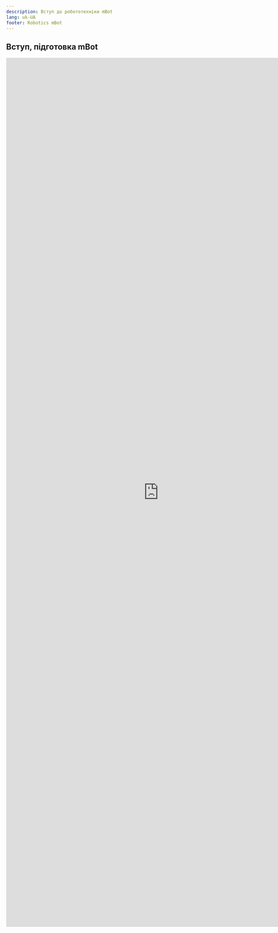 ```yaml
---
description: Вступ до робототехніки mBot
lang: uk-UA
footer: Robotics mBot
---
```

## Вступ, підготовка mBot 

<embed src="https://test-osvita-code-v2.github.io/robotics/assets/files/0.pdf" width="820px" height="2340px" />
